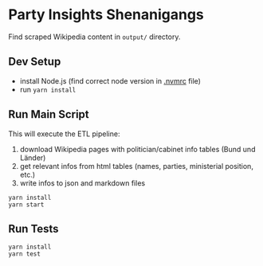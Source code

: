 # Party Insights Shenanigangs

Find scraped Wikipedia content in `output/` directory.

## Dev Setup

- install Node.js (find correct node version in [.nvmrc](./.nvmrc) file)
- run `yarn install`

## Run Main Script

This will execute the ETL pipeline:

1. download Wikipedia pages with politician/cabinet info tables (Bund und Länder)
2. get relevant infos from html tables (names, parties, ministerial position, etc.)
3. write infos to json and markdown files

```shell
yarn install
yarn start
```

## Run Tests

```shell
yarn install
yarn test
```
